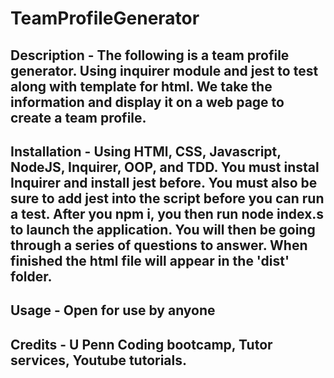 # TeamProfileGenerator



## Description - The following is a team profile generator. Using inquirer module and jest to test along with template for html. We take the information and display it on a web page to create a team profile.

## Installation - Using HTMl, CSS, Javascript, NodeJS, Inquirer, OOP, and TDD. You must instal Inquirer and install jest before. You must also be sure to add jest into the script before you can run a test.  After you npm i, you then run node index.s to launch the application. You will then be going through a series of questions to answer. When finished the html file will appear in the 'dist' folder.


## Usage - Open for use by anyone

## Credits - U Penn Coding bootcamp, Tutor services, Youtube tutorials.

